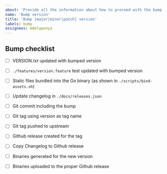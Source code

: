 ```yaml
---
about: 'Provide all the information about how to proceed with the bump of a version'
name: 'Bump version'
title: 'Bump [major|minor|patch] version'
labels: bump
assignees: mdelapenya
---
```


## Bump checklist
- [ ] VERSION.txt updated with bumped version
- [ ] `./features/version.feature` test updated with bumped version
- [ ] Static files bundled into the Go binary (as shown in `./scripts/bind-assets.sh`)
- [ ] Update changelog in `./docs/releases.json` 
- [ ] Git commit including the bump
- [ ] Git tag using version as tag name
- [ ] Git tag pushed to upstream
- [ ] Github release created for the tag
- [ ] Copy Changelog to Github release 
- [ ] Binaries generated for the new version
- [ ] Binaries uploaded to the proper Github release

